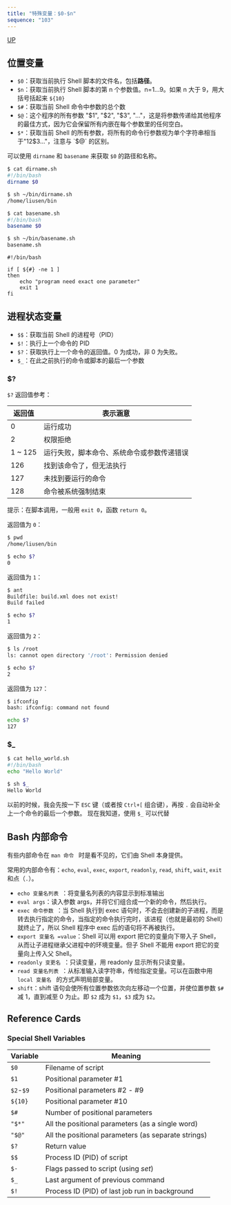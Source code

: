 ```yaml
---
title: "特殊变量：$0-$n"
sequence: "103"
---
```


[UP](/bash.html)


## 位置变量

- `$0`：获取当前执行 Shell 脚本的文件名，包括**路径**。
- `$n`：获取当前执行 Shell 脚本的第 n 个参数值。n=1...9。如果 n 大于 9，用大括号括起来 `${10}`
- `$#`：获取当前 Shell 命令中参数的总个数
- `$@`：这个程序的所有参数 "$1", "$2", "$3", "..."，这是将参数传递给其他程序的最佳方式，因为它会保留所有内嵌在每个参数里的任何空白。
- `$*`：获取当前 Shell 的所有参数，将所有的命令行参数视为单个字符串相当于"$1$2$3..."，注意与 `$@` 的区别。

可以使用 `dirname` 和 `basename` 来获取 `$0` 的路径和名称。

```bash
$ cat dirname.sh
#!/bin/bash
dirname $0

$ sh ~/bin/dirname.sh
/home/liusen/bin

$ cat basename.sh
#!/bin/bash
basename $0

$ sh ~/bin/basename.sh
basename.sh
```

```text
#!/bin/bash

if [ ${#} -ne 1 ]
then
    echo "program need exact one parameter"
    exit 1
fi
```

## 进程状态变量

- `$$`：获取当前 Shell 的进程号（PID）
- `$!`：执行上一个命令的 PID
- `$?`：获取执行上一个命令的返回值。0 为成功，非 0 为失败。
- `$_`：在此之前执行的命令或脚本的最后一个参数

### $?

`$?` 返回值参考：

| 返回值     | 表示涵意                                   |
|---------| ------------------------------------------ |
| 0       | 运行成功                                   |
| 2       | 权限拒绝                                   |
| 1 ~ 125 | 运行失败，脚本命令、系统命令或参数传递错误 |
| 126     | 找到该命令了，但无法执行                   |
| 127     | 未找到要运行的命令                         |
| 128     | 命令被系统强制结束                         |

提示：在脚本调用，一般用 `exit 0`，函数 `return 0`。

返回值为 `0`：

```bash
$ pwd
/home/liusen/bin

$ echo $?
0
```

返回值为 `1`：

```bash
$ ant
Buildfile: build.xml does not exist!
Build failed

$ echo $?
1
```

返回值为 `2`：

```bash
$ ls /root
ls: cannot open directory '/root': Permission denied

$ echo $?
2
```

返回值为 `127`：

```bash
$ ifconfig
bash: ifconfig: command not found

echo $?
127
```

### $_

```bash
$ cat hello_world.sh
#!/bin/bash
echo "Hello World"

$ sh $_
Hello World
```

以前的时候，我会先按一下 `ESC` 键（或者按 `Ctrl+[` 组合键），再按 `.` 会自动补全上一个命令的最后一个参数。
现在我知道，使用 `$_` 可以代替

## Bash 内部命令

有些内部命令在 `man 命令 ` 时是看不见的，它们由 Shell 本身提供。

常用的内部命令有：`echo`, `eval`, `exec`, `export`, `readonly`, `read`, `shift`, `wait`, `exit` 和点（`.`）。

- `echo 变量名列表 `：将变量名列表的内容显示到标准输出
- `eval args`：读入参数 args，并将它们组合成一个新的命令，然后执行。
- `exec 命令参数 `：当 Shell 执行到 exec 语句时，不会去创建新的子进程，而是转去执行指定的命令，当指定的命令执行完时，该进程（也就是最初的 Shell）就终止了，所以 Shell 程序中 exec 后的语句将不再被执行。
- `export 变量名 =value`：Shell 可以用 export 把它的变量向下带入子 Shell，从而让子进程继承父进程中的环境变量。但子 Shell 不能用 export 把它的变量向上传入父 Shell。
- `readonly 变更名 `：只读变量，用 readonly 显示所有只读变量。
- `read 变量名列表 `：从标准输入读字符串，传给指定变量。可以在函数中用 `local 变量名 ` 的方式声明局部变量。
- `shift`：shift 语句会使所有位置参数依次向左移动一个位置，并使位置参数 `$#` 减 1，直到减至 0 为止。即 `$2` 成为 `$1`，`$3` 成为 `$2`。

## Reference Cards

### Special Shell Variables

| Variable  | Meaning                                             |
|-----------|-----------------------------------------------------|
| `$0`      | Filename of script                                  |
| `$1`      | Positional parameter #1                             |
| `$2`-`$9` | Positional parameters #2 - #9                       |
| `${10}`   | Positional parameter #10                            |
| `$#`      | Number of positional parameters                     |
| `"$*"`    | All the positional parameters (as a single word)    |
| `"$@"`    | All the positional parameters (as separate strings) |
| `$?`      | Return value                                        |
| `$$`      | Process ID (PID) of script                          |
| `$-`      | Flags passed to script (using *set*)                |
| `$_`      | Last argument of previous command                   |
| `$!`      | Process ID (PID) of last job run in background      |
